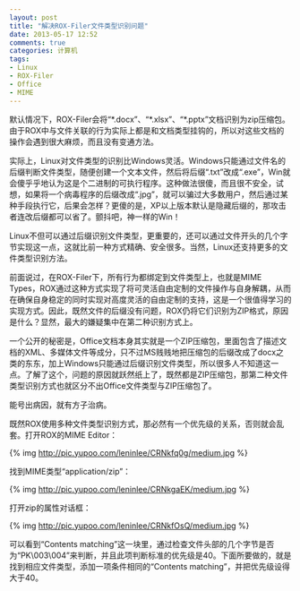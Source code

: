 ```yaml
---
layout: post
title: "解决ROX-Filer文件类型识别问题"
date: 2013-05-17 12:52
comments: true
categories: 计算机
tags:
- Linux
- ROX-Filer
- Office
- MIME
---
```

默认情况下，ROX-Filer会将“\*.docx”、“\*.xlsx”、“\*.pptx”文档识别为zip压缩包。由于ROX中与文件关联的行为实际上都是和文档类型挂钩的，所以对这些文档的操作会遇到很大麻烦，而且没有变通方法。

实际上，Linux对文件类型的识别比Windows灵活。Windows只能通过文件名的后缀判断文件类型，随便创建一个文本文件，然后将后缀“.txt”改成“.exe”，Win就会傻乎乎地认为这是个二进制的可执行程序。这种做法很傻，而且很不安全，试想，如果将一个病毒程序的后缀改成“.jpg”，就可以骗过大多数用户，然后通过某种手段执行它，后果会怎样？更傻的是，XP以上版本默认是隐藏后缀的，那攻击者连改后缀都可以省了。颤抖吧，神一样的Win！

Linux不但可以通过后缀识别文件类型，更重要的，还可以通过文件开头的几个字节实现这一点，这就比前一种方式精确、安全很多。当然，Linux还支持更多的文件类型识别方法。

前面说过，在ROX-Filer下，所有行为都绑定到文件类型上，也就是MIME Types，ROX通过这种方式实现了将可灵活自由定制的文件操作与自身解耦，从而在确保自身稳定的同时实现对高度灵活的自由定制的支持，这是一个很值得学习的实现方式。因此，既然文件的后缀没有问题，ROX仍将它们识别为ZIP格式，原因是什么？显然，最大的嫌疑集中在第二种识别方式上。

一个公开的秘密是，Office文档本身其实就是一个ZIP压缩包，里面包含了描述文档的XML、多媒体文件等成分，只不过MS贱贱地把压缩包的后缀改成了docx之类的东东，加上Windows只能通过后缀识别文件类型，所以很多人不知道这一点。了解了这个，问题的原因就跃然纸上了，既然都是ZIP压缩包，那第二种文件类型识别方式也就区分不出Office文件类型与ZIP压缩包了。

能号出病因，就有方子治病。

既然ROX使用多种文件类型识别方式，那必然有一个优先级的关系，否则就会乱套。打开ROX的MIME Editor：

{% img http://pic.yupoo.com/leninlee/CRNkfq0g/medium.jpg %}

找到MIME类型“application/zip”：

{% img http://pic.yupoo.com/leninlee/CRNkgaEK/medium.jpg %}

打开zip的属性对话框：

{% img http://pic.yupoo.com/leninlee/CRNkfOsQ/medium.jpg %}

可以看到“Contents matching”这一块里，通过检查文件头部的几个字节是否为“PK\003\004”来判断，并且此项判断标准的优先级是40。下面所要做的，就是找到相应文件类型，添加一项条件相同的“Contents matching”，并把优先级设得大于40。

